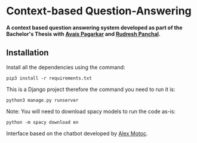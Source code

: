 # Context-based Question-Answering

**A context based question answering system developed as part of the Bachelor's Thesis with [Avais Pagarkar](https://github.com/avaisp) and [Rudresh Panchal](https://github.com/rpanchal1996).**

## Installation
Install all the dependencies using the command:

    pip3 install -r requirements.txt

This is a Django project therefore the command you need to run it is:

    python3 manage.py runserver

Note: You will need to download spacy models to run the code as-is:

    python -m spacy download en

Interface based on the chatbot developed by [Alex Motoc](https://github.com/alexmotoc).